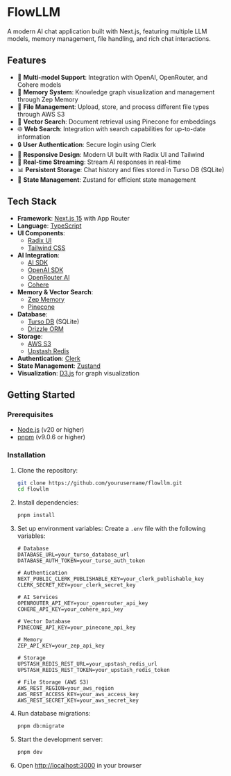 # FlowLLM

A modern AI chat application built with Next.js, featuring multiple LLM models, memory management, file handling, and rich chat interactions.

## Features

- 💬 **Multi-model Support**: Integration with OpenAI, OpenRouter, and Cohere models
- 🧠 **Memory System**: Knowledge graph visualization and management through Zep Memory
- 📁 **File Management**: Upload, store, and process different file types through AWS S3
- 🔎 **Vector Search**: Document retrieval using Pinecone for embeddings
- 🌐 **Web Search**: Integration with search capabilities for up-to-date information
- 🔒 **User Authentication**: Secure login using Clerk
- 📱 **Responsive Design**: Modern UI built with Radix UI and Tailwind
- 🔄 **Real-time Streaming**: Stream AI responses in real-time
- 📊 **Persistent Storage**: Chat history and files stored in Turso DB (SQLite)
- 🔄 **State Management**: Zustand for efficient state management

## Tech Stack

- **Framework**: [Next.js 15](https://nextjs.org/) with App Router
- **Language**: [TypeScript](https://www.typescriptlang.org/)
- **UI Components**:
  - [Radix UI](https://www.radix-ui.com/)
  - [Tailwind CSS](https://tailwindcss.com/)
- **AI Integration**:
  - [AI SDK](https://ai.vercel.ai/)
  - [OpenAI SDK](https://platform.openai.com/)
  - [OpenRouter AI](https://openrouter.ai/)
  - [Cohere](https://cohere.com/)
- **Memory & Vector Search**:
  - [Zep Memory](https://www.getzep.com/)
  - [Pinecone](https://www.pinecone.io/)
- **Database**:
  - [Turso DB](https://turso.tech/) (SQLite)
  - [Drizzle ORM](https://orm.drizzle.team/)
- **Storage**:
  - [AWS S3](https://aws.amazon.com/s3/)
  - [Upstash Redis](https://upstash.com/)
- **Authentication**: [Clerk](https://clerk.com/)
- **State Management**: [Zustand](https://zustand-demo.pmnd.rs/)
- **Visualization**: [D3.js](https://d3js.org/) for graph visualization

## Getting Started

### Prerequisites

- [Node.js](https://nodejs.org/en/) (v20 or higher)
- [pnpm](https://pnpm.io/) (v9.0.6 or higher)

### Installation

1. Clone the repository:

   ```bash
   git clone https://github.com/yourusername/flowllm.git
   cd flowllm
   ```

2. Install dependencies:

   ```bash
   pnpm install
   ```

3. Set up environment variables:
   Create a `.env` file with the following variables:

   ```
   # Database
   DATABASE_URL=your_turso_database_url
   DATABASE_AUTH_TOKEN=your_turso_auth_token

   # Authentication
   NEXT_PUBLIC_CLERK_PUBLISHABLE_KEY=your_clerk_publishable_key
   CLERK_SECRET_KEY=your_clerk_secret_key

   # AI Services
   OPENROUTER_API_KEY=your_openrouter_api_key
   COHERE_API_KEY=your_cohere_api_key

   # Vector Database
   PINECONE_API_KEY=your_pinecone_api_key

   # Memory
   ZEP_API_KEY=your_zep_api_key

   # Storage
   UPSTASH_REDIS_REST_URL=your_upstash_redis_url
   UPSTASH_REDIS_REST_TOKEN=your_upstash_redis_token

   # File Storage (AWS S3)
   AWS_REST_REGION=your_aws_region
   AWS_REST_ACCESS_KEY=your_aws_access_key
   AWS_REST_SECRET_KEY=your_aws_secret_key
   ```

4. Run database migrations:

   ```bash
   pnpm db:migrate
   ```

5. Start the development server:

   ```bash
   pnpm dev
   ```

6. Open [http://localhost:3000](http://localhost:3000) in your browser
